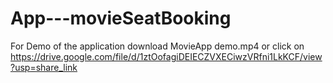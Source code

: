 # App---movieSeatBooking

For Demo of the application download MovieApp demo.mp4 or click on https://drive.google.com/file/d/1ztOofagiDEIECZVXECiwzVRfni1LkKCF/view?usp=share_link
